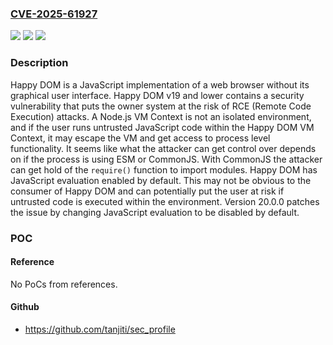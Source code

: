 ### [CVE-2025-61927](https://cve.mitre.org/cgi-bin/cvename.cgi?name=CVE-2025-61927)
![](https://img.shields.io/static/v1?label=Product&message=happy-dom&color=blue)
![](https://img.shields.io/static/v1?label=Version&message=%3C%2020.0.0%20&color=brightgreen)
![](https://img.shields.io/static/v1?label=Vulnerability&message=CWE-94%3A%20Improper%20Control%20of%20Generation%20of%20Code%20('Code%20Injection')&color=brightgreen)

### Description

Happy DOM is a JavaScript implementation of a web browser without its graphical user interface. Happy DOM v19 and lower contains a security vulnerability that puts the owner system at the risk of RCE (Remote Code Execution) attacks. A Node.js VM Context is not an isolated environment, and if the user runs untrusted JavaScript code within the Happy DOM VM Context, it may escape the VM and get access to process level functionality. It seems like what the attacker can get control over depends on if the process is using ESM or CommonJS. With CommonJS the attacker can get hold of the `require()` function to import modules. Happy DOM has JavaScript evaluation enabled by default. This may not be obvious to the consumer of Happy DOM and can potentially put the user at risk if untrusted code is executed within the environment. Version 20.0.0 patches the issue by changing JavaScript evaluation to be disabled by default.

### POC

#### Reference
No PoCs from references.

#### Github
- https://github.com/tanjiti/sec_profile

